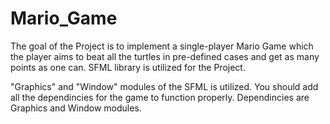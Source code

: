 # Mario_Game
The goal of the Project is to implement a single-player Mario Game which the player aims to 
beat all the turtles in pre-defined cases and get as many points as one can. SFML library is utilized for
the Project.

"Graphics" and "Window" modules of the SFML is utilized. You should add all the dependincies for the game to function properly. 
Dependincies are Graphics and Window modules.
